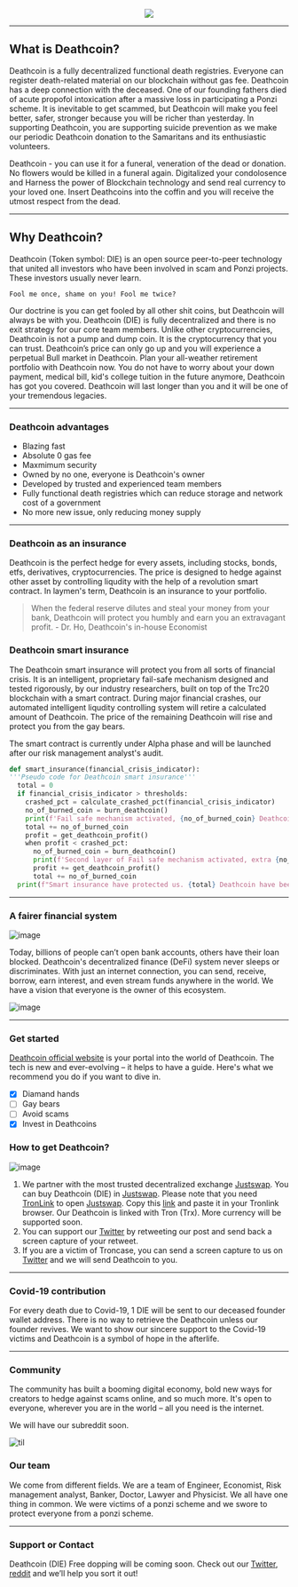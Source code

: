 <p align="center">
  <img src="https://user-images.githubusercontent.com/87663508/126730297-7c206442-10ab-4bf5-9aff-f27222645800.PNG">
</p>

* * *

## What is Deathcoin?

Deathcoin is a fully decentralized functional death registries. Everyone can register death-related material on our blockchain without gas fee. Deathcoin has a deep connection with the deceased. One of our founding fathers died of acute propofol intoxication after a massive loss in participating a Ponzi scheme. It is inevitable to get scammed, but Deathcoin will make you feel better, safer, stronger because you will be richer than yesterday. In supporting Deathcoin, you are supporting suicide prevention as we make our periodic Deathcoin donation to the Samaritans and its enthusiastic volunteers.

Deathcoin - you can use it for a funeral, veneration of the dead or donation. No flowers would be killed in a funeral again. Digitalized your condolosence and Harness the power of Blockchain technology and send real currency to your loved one. Insert Deathcoins into the coffin and you will receive the utmost respect from the dead.  

* * *
## Why Deathcoin?

Deathcoin (Token symbol: DIE) is an open source peer-to-peer technology that united all investors who have been involved in scam and Ponzi projects. These investors usually never learn. 

``` 
Fool me once, shame on you! Fool me twice?
```

Our doctrine is you can get fooled by all other shit coins, but Deathcoin will always be with you. Deathcoin (DIE) is fully decentralized and there is no exit strategy for our core team members. Unlike other cryptocurrencies, Deathcoin is not a pump and dump coin. It is the cryptocurrency that you can trust. Deathcoin’s price can only go up and you will experience a perpetual Bull market in Deathcoin. Plan your all-weather retirement portfolio with Deathcoin now. You do not have to worry about your down payment, medical bill, kid's college tuition in the future anymore, Deathcoin has got you covered.  Deathcoin will last longer than you and it will be one of your tremendous legacies.


* * *

### Deathcoin advantages
- Blazing fast
- Absolute 0 gas fee
- Maxmimum security
- Owned by no one, everyone is Deathcoin's owner
- Developed by trusted and experienced team members
- Fully functional death registries which can reduce storage and network cost of a government
- No more new issue, only reducing money supply

* * *

### Deathcoin as an insurance

Deathcoin is the perfect hedge for every assets, including stocks, bonds, etfs, derivatives, cryptocurrencies. The price is designed to hedge against other asset by controlling liqudity with the help of a revolution smart contract. In laymen's term, Deathcoin is an insurance to your portfolio. 


>When the federal reserve dilutes and steal your money from your bank, Deathcoin will protect you humbly and earn you an extravagant profit. - Dr. Ho, Deathcoin's in-house Economist 


### Deathcoin smart insurance
The Deathcoin smart insurance will protect you from all sorts of financial crisis. It is an intelligent, proprietary fail-safe mechanism designed and tested rigorously, by our industry researchers, built on top of the Trc20 blockchain with a smart contract. During major financial crashes, our automated intelligent liqudity controlling system will retire a calculated amount of Deathcoin. The price of the remaining Deathcoin will rise and protect you from the gay bears.

The smart contract is currently under Alpha phase and will be launched after our risk management analyst's audit.

```python 
def smart_insurance(financial_crisis_indicator):
'''Pseudo code for Deathcoin smart insurance'''
  total = 0
  if financial_crisis_indicator > thresholds:
    crashed_pct = calculate_crashed_pct(financial_crisis_indicator)
    no_of_burned_coin = burn_deathcoin()
    print(f'Fail safe mechanism activated, {no_of_burned_coin} Deathcoins have been sent to Hell.')
    total += no_of_burned_coin
    profit = get_deathcoin_profit()
    when profit < crashed_pct:
      no_of_burned_coin = burn_deathcoin()
      print(f'Second layer of Fail safe mechanism activated, extra {no_of_burned_coin} Deathcoins have been sent to Hell.')
      profit += get_deathcoin_profit()
      total += no_of_burned_coin
  print(f"Smart insurance have protected us. {total} Deathcoin have been sent to Hell. It died so we could live.")    
```

* * *

### A fairer financial system

![image](https://mk0appinventiv4394ey.kinstacdn.com/wp-content/uploads/sites/1/2020/02/components-of-Decentralized-finance.png)

Today, billions of people can’t open bank accounts, others have their loan blocked. Deathcoin's decentralized finance (DeFi) system never sleeps or discriminates. With just an internet connection, you can send, receive, borrow, earn interest, and even stream funds anywhere in the world. We have a vision that everyone is the owner of this ecosystem.

![image](https://www.askcody.com/hubfs/cetralized-vs-discetralized-workplace5.png)

* * *

### Get started
[Deathcoin official website](https://deathcoinofficial.github.io/Deathcoin/) is your portal into the world of Deathcoin. The tech is new and ever-evolving – it helps to have a guide. Here's what we recommend you do if you want to dive in.

- [x] Diamand hands
- [ ] Gay bears
- [ ] Avoid scams
- [x] Invest in Deathcoins

### How to get Deathcoin?

![image](https://www.recast1.org/images/logos/JustSwap.png)

1. We partner with the most trusted decentralized exchange [Justswap](https://justswap.org/?lang=en-US#/scan/detail/trx/TByyFshwBL16vH7rWFEcN83RRbBjZUQ7ER). You can buy Deathcoin (DIE) in [Justswap](https://justswap.org/?lang=en-US#/scan/detail/trx/TByyFshwBL16vH7rWFEcN83RRbBjZUQ7ER). Please note that you need [TronLink](https://www.tronlink.org/) to open [Justswap](https://justswap.org/?lang=en-US#/scan/detail/trx/TByyFshwBL16vH7rWFEcN83RRbBjZUQ7ER). Copy this [link](https://justswap.org/?lang=en-US#/scan/detail/trx/TByyFshwBL16vH7rWFEcN83RRbBjZUQ7ER) and paste it in your Tronlink browser. Our Deathcoin is linked with Tron (Trx). More currency will be supported soon.
2. You can support our [Twitter](https://mobile.twitter.com/deathcoinoffic1/media) by retweeting our post and send back a screen capture of your retweet. 
3. If you are a victim of Troncase, you can send a screen capture to us on [Twitter](https://mobile.twitter.com/deathcoinoffic1/media) and we will send Deathcoin to you. 


* * *
### Covid-19 contribution
For every death due to Covid-19, 1 DIE will be sent to our deceased founder wallet address. There is no way to retrieve the Deathcoin unless our founder revives. We want to show our sincere support to the Covid-19 victims and Deathcoin is a symbol of hope in the afterlife. 


* * *
### Community
The community has built a booming digital economy, bold new ways for creators to hedge against scams online, and so much more. It's open to everyone, wherever you are in the world – all you need is the internet.

We will have our subreddit soon.

![til](https://media.tenor.com/images/9eeb440b74b6faa7bf8563f12ba9a5c9/tenor.gif)


### Our team
We come from different fields. We are a team of Engineer, Economist, Risk management analyst, Banker, Doctor, Lawyer and Physicist. We all have one thing in common. We were victims of a ponzi scheme and we swore to protect everyone from a ponzi scheme.

* * *
### Support or Contact
Deathcoin (DIE) Free dopping will be coming soon. Check out our [Twitter](https://mobile.twitter.com/deathcoinoffic1/media), [reddit](https://www.reddit.com/user/DeathcoinOfficial) and we’ll help you sort it out!
